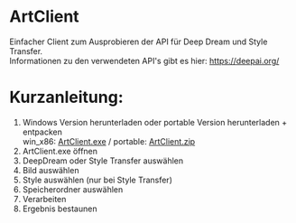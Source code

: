 # ArtClient

Einfacher Client zum Ausprobieren der API für Deep Dream und Style Transfer.<br>
Informationen zu den verwendeten API's gibt es hier: <href>https://deepai.org/</href><br>

<h1>Kurzanleitung:</h1>
<ol>
  <li>Windows Version herunterladen oder portable Version herunterladen + entpacken<br>
    win_x86: <a href="https://filr.hszg.de/filr/public-link/file-download/0dae8b0075f8ca02017e8bc1973e159b/4559/-6268605267600237807/ArtClient.exe">ArtClient.exe</a> /
    portable: <a href="https://filr.hszg.de/filr/public-link/file-download/0dae8b0075f8ca02017e8bbf7ba31593/4557/1692334797334899297/ArtClient.zip">ArtClient.zip</a><br>
  </li>
  <li>ArtClient.exe öffnen
  <li>DeepDream oder Style Transfer auswählen</li>
  <li>Bild auswählen</li>
  <li>Style auswählen (nur bei Style Transfer)</li>
  <li>Speicherordner auswählen</li>
  <li>Verarbeiten</li>
  <li>Ergebnis bestaunen</li>
</ol>

